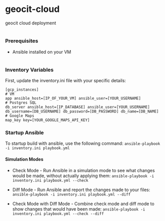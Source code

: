 # geocit-cloud
geocit cloud deployment 

#

### Prerequisites
- Ansible installed on your VM

#

### Inventory Variables

First, update the inventory.ini file with your specific details:
```
[gcp_instances]
# VM
app ansible_host=[IP_OF_YOUR_VM] ansible_user=[YOUR_USERNAME]
# Postgres SQL
db_server ansible_host=[IP_DATABASE] ansible_user=[YOUR_USERNAME] db_username=[DB_USERNAME] db_password=[DB_PASSWORD] db_name=[DB_NAME]
# Google Maps
map_key key=[YOUR_GOOGLE_MAPS_API_KEY]
```

### Startup Ansible

To startup build with ansible, use the following command: 
`ansible-playbook -i inventory.ini playbook.yml`

#### Simulation Modes

- Check Mode - Run Ansible in a simulation mode to see what changes would be made, without actually applying them:
`ansible-playbook -i inventory.ini playbook.yml --check`

- Diff Mode - Run Ansible and report the changes made to your files:
`ansible-playbook -i inventory.ini playbook.yml --diff`

- Check Mode with Diff Mode - Combine check mode and diff mode to show changes that would have been made:
`ansible-playbook -i inventory.ini playbook.yml --check --diff`

